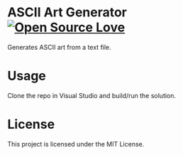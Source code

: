 # ASCII Art Generator [![Open Source Love](https://badges.frapsoft.com/os/v1/open-source.svg?v=103)](https://github.com/ellerbrock/open-source-badges/)

Generates ASCII art from a text file.

# Usage

Clone the repo in Visual Studio and build/run the solution.

# License

This project is licensed under the MIT License.
